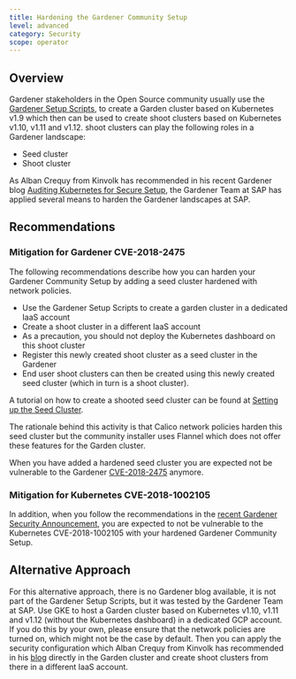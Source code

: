 ```yaml
---
title: Hardening the Gardener Community Setup
level: advanced
category: Security
scope: operator
---
```


## Overview
Gardener stakeholders in the Open Source community usually use the [Gardener Setup Scripts](https://github.com/gardener/landscape-setup), to create a Garden cluster based on Kubernetes v1.9 which then can be used to create shoot clusters based on Kubernetes v1.10, v1.11 and v1.12. shoot clusters can play the following roles in a Gardener landscape: 

- Seed cluster
- Shoot cluster 

As Alban Crequy from Kinvolk has recommended in his recent Gardener blog [Auditing Kubernetes for Secure Setup](https://github.com/gardener/documentation/blob/master/website/documentation/guides/applications/insecure-configuration/_index.md), the Gardener Team at SAP has applied several means to harden the Gardener landscapes at SAP. 

## Recommendations
### Mitigation for Gardener CVE-2018-2475
The following recommendations describe how you can harden your Gardener Community Setup by adding a seed cluster hardened with network policies.

- Use the Gardener Setup Scripts to create a garden cluster in a dedicated IaaS account
- Create a shoot cluster in a different IaaS account
- As a precaution, you should not deploy the Kubernetes dashboard on this shoot cluster
- Register this newly created shoot cluster as a seed cluster in the Gardener
- End user shoot clusters can then be created using this newly created seed cluster (which in turn is a shoot cluster). 

A tutorial on how to create a shooted seed cluster can be found at [Setting up the Seed Cluster](https://github.com/gardener/documentation/blob/master/website/documentation/guides/install_gardener/setup-seed/_index.md).

The rationale behind this activity is that Calico network policies harden this seed cluster but the community installer uses Flannel which does not offer these features for the Garden cluster. 

When you have added a hardened seed cluster you are expected not be vulnerable to the Gardener [CVE-2018-2475](https://groups.google.com/forum/#!topic/gardener/Pom2Y70cDpw) anymore.

### Mitigation for Kubernetes CVE-2018-1002105
In addition, when you follow the recommendations in the [recent Gardener Security Announcement](https://groups.google.com/forum/#!topic/gardener/2icxEz0RAK4), you are expected to not be vulnerable to the Kubernetes CVE-2018-1002105 with your hardened Gardener Community Setup.

## Alternative Approach 
For this alternative approach, there is no Gardener blog available, it is not part of the Gardener Setup Scripts, but it was tested by the Gardener Team at SAP. Use GKE to host a Garden cluster based on Kubernetes v1.10, v1.11 and v1.12 (without the Kubernetes dashboard) in a dedicated GCP account. If you do this by your own, please ensure that the network policies are turned on, which might not be the case by default. Then you can apply the security configuration which Alban Crequy from Kinvolk has recommended in his [blog](https://github.com/gardener/documentation/blob/master/website/documentation/guides/applications/insecure-configuration/_index.md) directly in the Garden cluster and create shoot clusters from there in a different IaaS account.